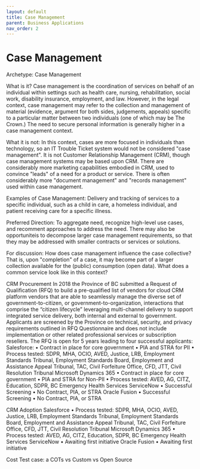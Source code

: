 ```yaml
---
layout: default
title: Case Management
parent: Business Applications
nav_order: 2
---
```

# Case Management
Archetype: Case Management

What is it?  Case management is the coordination of services on behalf of an individual within settings such as health care, nursing, rehabilitation, social work, disability insurance, employment, and law.  However, in the legal context, case management may refer to the collection and management of material (evidence, argument for both sides, judgements, appeals) specific to a particular matter between two individuals (one of which may be The Crown.) The need to secure personal information is generally higher in a case management context.
 
What it is not: In this context, cases are more focused in individuals than technology, so an IT Trouble Ticket system would not be considered "case management".  It is not Customer Relationship Management (CRM), though case management systems may be based upon CRM.  There are considerably more marketing capabilities embodied in CRM, used to convince "leads" of a need for a product or service.  There is often considerably more "document management" and "records management" used within case management.

Examples of Case Management: Delivery and tracking of services to a specific individual, such as a child in care, a homeless individual, and patient receiving care for a specific illness.

Preferred Direction:  To aggregate need, recognize high-level use cases, and recomment approaches to address the need.  There may also be opportuniteis to decompose larger case management requirements, so that they may be addressed with smaller contracts or services or solutions.

For discussion: How does case management influence the case collective?  That is, upon "completion" of a case, it may become part of a larger collection available for the (public) consumption (open data).  What does a common service look like in this context?

CRM Procurement
In 2018 the Province of BC submitted a Request of Qualification (RFQ) to build a pre-qualified list of vendors for cloud CRM platform vendors that are able to seamlessly manage the diverse set of government-to-citizen, or government-to-organization, interactions that comprise the “citizen lifecycle” leveraging multi-channel delivery to support integrated service delivery, both internal and external to government.
Applicants are screened by the Province on technical, security, and privacy requirements outlined in RFQ Questionnaire and does not include implementation or other related professional services or subscription resellers. 
The RFQ is open for 5 years leading to four successful applicants:
Salesforce: 
•	Contract in place for core government
•	PIA and STRA for PII
•	Process tested: SDPR, MHA, OCIO, AVED, Justice, LRB, Employment Standards Tribunal, Employment Standards Board, Employment and Assistance Appeal Tribunal, TAC, Civil Forfeiture Office, CFD, JTT, Civil Resolution Tribunal
Microsoft Dynamics 365
•	Contract in place for core government
•	PIA and STRA for Non-PII
•	Process tested: AVED, AG, CITZ, Education, SDPR, BC Emergency Health Services
ServiceNow
•	Successful Screening
•	No Contract, PIA, or STRA
Oracle Fusion
•	Successful Screening
•	No Contract, PIA, or STRA

CRM Adoption
Salesforce
•	Process tested: SDPR, MHA, OCIO, AVED, Justice, LRB, Employment Standards Tribunal, Employment Standards Board, Employment and Assistance Appeal Tribunal, TAC, Civil Forfeiture Office, CFD, JTT, Civil Resolution Tribunal
Microsoft Dynamics 365
•	Process tested: AVED, AG, CITZ, Education, SDPR, BC Emergency Health Services
ServiceNow
•	Awaiting first initiative
Oracle Fusion
•	Awaiting first initiative

Cost
Test case: a
COTs vs Custom vs Open Source


